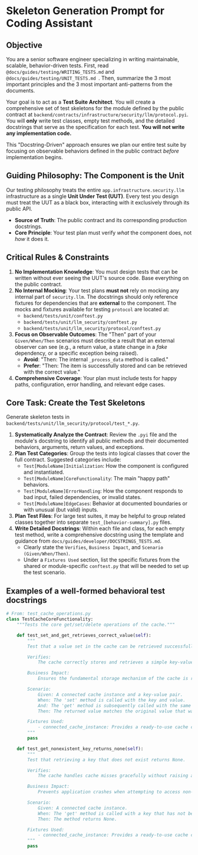 # Skeleton Generation Prompt for Coding Assistant

## **Objective**

You are a senior software engineer specializing in writing maintainable, scalable, behavior-driven tests. First, read `@docs/guides/testing/WRITING_TESTS.md` and `@docs/guides/testing/UNIT_TESTS.md `. Then, summarize the 3 most important principles and the 3 most important anti-patterns from the documents.

Your goal is to act as a **Test Suite Architect**. You will create a comprehensive set of test skeletons for the module defined by the public contract at `backend/contracts/infrastructure/security/llm/protocol.pyi`. You will **only** write test classes, empty test methods, and the detailed docstrings that serve as the specification for each test. **You will not write any implementation code.**

This "Docstring-Driven" approach ensures we plan our entire test suite by focusing on observable behaviors defined in the public contract *before* implementation begins.

## **Guiding Philosophy: The Component is the Unit**

Our testing philosophy treats the entire `app.infrastructure.security.llm` infrastructure as a single **Unit Under Test (UUT)**. Every test you design must treat the UUT as a black box, interacting with it exclusively through its public API.

  * **Source of Truth**: The public contract and its corresponding production docstrings.
  * **Core Principle**: Your test plan must verify *what* the component does, not *how* it does it.

## **Critical Rules & Constraints**

1.  **No Implementation Knowledge**: You must design tests that can be written without ever seeing the UUT's source code. Base everything on the public contract.
2.  **No Internal Mocking**: Your test plans **must not** rely on mocking any internal part of `security.llm`. The docstrings should only reference fixtures for dependencies that are **external** to the component. The mocks and fixtures available for testing `protocol` are located at:
      - `backend/tests/unit/conftest.py`
      - `backend/tests/unit/llm_security/conftest.py`
      - `backend/tests/unit/llm_security/protocol/conftest.py`
3.  **Focus on Observable Outcomes**: The "Then" part of your `Given/When/Then` scenarios must describe a result that an external observer can see (e.g., a return value, a state change in a *fake* dependency, or a specific exception being raised).
      * **Avoid**: "Then: The internal `_process_data` method is called."
      * **Prefer**: "Then: The item is successfully stored and can be retrieved with the correct value."
4.  **Comprehensive Coverage**: Your plan must include tests for happy paths, configuration, error handling, and relevant edge cases.

## **Core Task: Create the Test Skeletons**

Generate skeleton tests in `backend/tests/unit/llm_security/protocol/test_*.py`.

1.  **Systematically Analyze the Contract**: Review the `.pyi` file and the module's docstring to identify all public methods and their documented behaviors, arguments, return values, and exceptions.
2.  **Plan Test Categories**: Group the tests into logical classes that cover the full contract. Suggested categories include:
      * `Test[ModuleName]Initialization`: How the component is configured and instantiated.
      * `Test[ModuleName]CoreFunctionality`: The main "happy path" behaviors.
      * `Test[ModuleName]ErrorHandling`: How the component responds to bad input, failed dependencies, or invalid states.
      * `Test[ModuleName]EdgeCases`: Behavior at documented boundaries or with unusual (but valid) inputs.
3.  **Plan Test Files**: For large test suites, it may be helpful to group related classes together into separate `test_[behavior-summary].py` files.
4.  **Write Detailed Docstrings**: Within each file and class, for each empty test method, write a comprehensive docstring using the template and guidance from `docs/guides/developer/DOCSTRINGS_TESTS.md`.
      * Clearly state the `Verifies`, `Business Impact`, and `Scenario (Given/When/Then)`.
      * Under a `Fixtures Used` section, list the specific fixtures from the shared or module-specific `conftest.py` that will be needed to set up the test scenario.

## Examples of a well-formed behavioral test docstrings

```python
# From: test_cache_operations.py
class TestCacheCoreFunctionality:
    """Tests the core get/set/delete operations of the cache."""

    def test_set_and_get_retrieves_correct_value(self):
        """
        Test that a value set in the cache can be retrieved successfully.

        Verifies:
            The cache correctly stores and retrieves a simple key-value pair.

        Business Impact:
            Ensures the fundamental storage mechanism of the cache is reliable.

        Scenario:
            Given: A connected cache instance and a key-value pair.
            When: The 'set' method is called with the key and value.
            And: The 'get' method is subsequently called with the same key.
            Then: The returned value matches the original value that was set.

        Fixtures Used:
            - connected_cache_instance: Provides a ready-to-use cache component.
        """
        pass

    def test_get_nonexistent_key_returns_none(self):
        """
        Test that retrieving a key that does not exist returns None.

        Verifies:
            The cache handles cache misses gracefully without raising an error.

        Business Impact:
            Prevents application crashes when attempting to access non-existent data.

        Scenario:
            Given: A connected cache instance.
            When: The 'get' method is called with a key that has not been set.
            Then: The method returns None.

        Fixtures Used:
            - connected_cache_instance: Provides a ready-to-use cache component.
        """
        pass
```